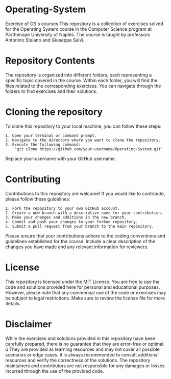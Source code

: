 # Operating-System
Exercise of OS's courses
This repository is a collection of exercises solved for the Operating System course in the Computer Science program at Parthenope University of Naples. 
The course is taught by professors Antonino Staiano and Giuseppe Salvi.

# Repository Contents
The repository is organized into different folders, each representing a specific topic covered in the course. 
Within each folder, you will find the files related to the corresponding exercises. 
You can navigate through the folders to find exercises and their solutions.

# Cloning the repository
To clone this repository to your local machine, you can follow these steps:

    1. Open your terminal or command prompt.
    2. Navigate to the directory where you want to clone the repository.
    3. Execute the following command:
        'git clone https://github.com/your-username/Operating-System.git'

Replace your-username with your GitHub username.

# Contributing
Contributions to this repository are welcome! If you would like to contribute, please follow these guidelines:

    1. Fork the repository to your own GitHub account.
    2. Create a new branch with a descriptive name for your contribution.
    3. Make your changes and additions in the new branch.
    4. Commit and push your changes to your forked repository.
    5. Submit a pull request from your branch to the main repository.

Please ensure that your contributions adhere to the coding conventions and guidelines established for the course. Include a clear description of the changes you have made and any relevant information for reviewers.

# License
This repository is licensed under the MIT License. You are free to use the code and solutions provided here for personal and educational purposes.
However, please note that any commercial use of the code or exercises may be subject to legal restrictions. Make sure to review the license file for more details.



# Disclaimer
While the exercises and solutions provided in this repository have been carefully prepared, there is no guarantee that they are error-free or optimal. ù
They are provided as learning resources and may not cover all possible scenarios or edge cases. It is always recommended to consult additional resources and verify the correctness of the solutions. 
The repository maintainers and contributors are not responsible for any damages or losses incurred through the use of the provided code.
    
